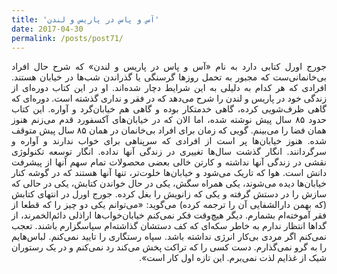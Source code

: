 ```yaml
---
title: 'آس و پاس در پاریس و لندن'
date: 2017-04-30
permalink: /posts/post71/
---
```

<div align="justify" dir="rtl">

جورج اورل کتابی دارد به نام «آس و پاس‌ در پاریس و لندن» که شرح حال افراد بی‌خانمانی‌ست که مجبور به تحمل روزها گرسنگی یا گذراندن شب‌ها در خیابان‌ هستند. افرادی که هر کدام به دلیلی به این شرایط دچار شده‌اند. او در این کتاب دوره‌ای از زندگی خود در پاریس و لندن را شرح می‌دهد که در فقر و نداری گذشته است. دوره‌ای که گاهی ظرف‌شویی کرده، گاهی خدمتکار بوده و گاهی هم خیابان‌گرد و آواره. این کتاب حدود ۸۵ سال پیش نوشته شده، اما الان که در خیابان‌های آکسفورد قدم می‌زنم هنوز همان فضا را می‌بینم. گویی که زمان برای افراد بی‌خانمان در همان ۸۵ سال پیش متوقف شده. هنوز خیابان‌ها پر است از افرادی که سرپناهی برای خواب ندارند و آواره و سرگردانند. انگار گذشت سال‌ها تغییری در زندگی آنها نداده. انگار توسعه تکنولوژی نقشی در زندگی آنها نداشته و کارتن خالی بعضی محصولات تمام سهم آنها از پیشرفت دانش است. هوا که تاریک می‌شود و خیابان‌ها خلوت‌تر، تنها آنها هستند که در گوشه کنار خیابان‌ها دیده می‌شوند، یکی همراه سگش، یکی در حال خواندن کتابش، یکی در حالی که سازش را در دستش گرفته و یکی که زانویش را بغل کرده. جورج اورل در انتهای کتابش (که بهمن دارالشفایی آن را ترجمه کرده) می‌گوید: «می‌توانم یکی دو چیز را که قطعا از فقر آموخته‌ام بشمارم. دیگر هیچ‌وقت فکر نمی‌کنم خیابان‌خواب‌ها اراذلی دائم‌الخمرند، از گداها انتظار ندارم به خاطر سکه‌ای که کف دستشان گذاشته‌ام سپاسگزارم باشند. تعجب نمی‌کنم اگر مردی بی‌کار انرژی نداشته باشد. سپاه رستگاری را تایید نمی‌کنم. لباس‌هایم را به گرو نمی‌گذارم. دست کسی را که تراکت پخش می‌کند رد نمی‌کنم و در یک رستوران شیک از غذایم لذت نمی‌برم. این تازه اول کار است».

</div>

